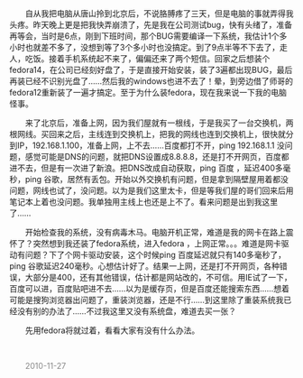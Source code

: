 <div id="sina_keyword_ad_area2" class="articalContent  ">
			<div STYLE="TexT-inDenT: 2em">
自从我把电脑从唐山拎到北京后，不说胳膊疼了三天，但是电脑的事就弄得我头疼。昨天晚上更是把我快弄崩溃了，先是我在公司测试bug，快有头绪了，准备再等会，当时是6点，刚到下班时间，那个BUG需要编译一下系统，我估计1个多小时也就差不多了，没想到等了3个多小时也没搞定。到了9点半等不下去了，走人，吃饭。接着手机系统起不来了，偏偏还来了两个短信。回家之后想装个fedora14，在公司已经刻好盘了，于是直接开始安装，装了3遍都出现BUG，最后再装已经不识别光盘了……然后我的windows也进不去了！晕，到旁边借了师哥的fedora12重新装了一遍才搞定。至于为什么装fedora，现在我来说一下我的电脑怪事。
<p>
来了北京后，准备上网，因为我们屋就有一根线，于是我买了一台交换机，两根网线。买回来之后，主线连到交换机上，把我的网线也连到交换机上，很快就分到IP，192.168.1.100，准备上网，上不去……百度都打不开，ping
192.168.1.1
没问题，感觉可能是DNS的问题，就把DNS设置成8.8.8.8，还是打不开网页，百度都进不去，但是有一次进了新浪。把DNS改成自动获取，ping
百度 ，延迟400多毫秒，ping
谷歌，居然有丢包。开始以外交换机有问题，但是拿到隔壁屋用着都没问题，网线也试了，没问题。以为是我们这里太卡，但是等我们屋的哥们回来后用笔记本上着也没问题。我单独用主线上也还是上不了。看来问题是出到我这里了……</P>
<p>开始检查我的系统，没有病毒木马。电脑开机正常，难道是我的网卡在路上震怀了？突然想到我还装了fedora系统，进入fedora
，上网正常。。。难道是网卡驱动有问题？下了个网卡驱动安装，这个时候ping 百度延迟就只有140多毫秒了，ping
谷歌延迟240毫秒。心想估计好了。结果一上网，还是打不开网页，各种错误，大部分是400，还有其他错误，估计都是网站改的，不可信。用IE试了一下，百度可以进，百度贴吧进不去……以为是缓存页，但是百度还能搜索东西……想着可能是搜狗浏览器出问题了，重装浏览器，还是不行……到这里除了重装系统我已经没有别的办法了……不过我这里又没有系统盘，难道去买一张？</P>
<p>先用fedora将就过着，看看大家有没有什么办法。</P>
<p>&nbsp;<wbr></P>
<p><span><font COLOR="#888888">2010-11-27</FONT></SPAN></P>
</DIV>							
		</div>